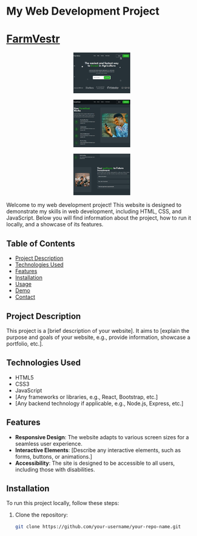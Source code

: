 # My Web Development Project
# [FarmVestr](https://olenasonhrova.github.io/FarmVest/) 


<p align="center">
<img src="https://github.com/OlenaSonhrova/image/blob/main/FarmVest1.jpg?raw=true" width="150">
<p align="center">
<img src="https://github.com/OlenaSonhrova/image/blob/main/FarmVest2.jpg?raw=true" width="150">
<p align="center">
<img src="https://github.com/OlenaSonhrova/image/blob/main/FarmVest3.jpg?raw=true" width="150">

Welcome to my web development project! This website is designed to demonstrate my skills in web development, including HTML, CSS, and JavaScript. Below you will find information about the project, how to run it locally, and a showcase of its features.

## Table of Contents

- [Project Description](#project-description)
- [Technologies Used](#technologies-used)
- [Features](#features)
- [Installation](#installation)
- [Usage](#usage)
- [Demo](#demo)
- [Contact](#contact)

## Project Description

This project is a [brief description of your website]. It aims to [explain the purpose and goals of your website, e.g., provide information, showcase a portfolio, etc.].

## Technologies Used

- HTML5
- CSS3
- JavaScript
- [Any frameworks or libraries, e.g., React, Bootstrap, etc.]
- [Any backend technology if applicable, e.g., Node.js, Express, etc.]

## Features

- **Responsive Design**: The website adapts to various screen sizes for a seamless user experience.
- **Interactive Elements**: [Describe any interactive elements, such as forms, buttons, or animations.]
- **Accessibility**: The site is designed to be accessible to all users, including those with disabilities.

## Installation

To run this project locally, follow these steps:

1. Clone the repository:
   ```bash
   git clone https://github.com/your-username/your-repo-name.git
